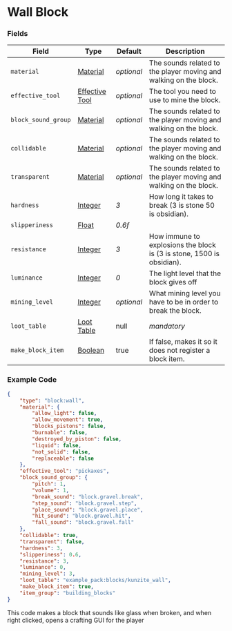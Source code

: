 # Wall Block

### Fields

   Field   | Type | Default | Description
-----------|------|---------|-------------
`material` | [Material]() | *optional* | The sounds related to the player moving and walking on the block.
`effective_tool` | [Effective Tool]() | *optional* | The tool you need to use to mine the block.
`block_sound_group` | [Material]() | *optional* | The sounds related to the player moving and walking on the block.
`collidable` | [Material]() | *optional* | The sounds related to the player moving and walking on the block.
`transparent` | [Material]() | *optional* | The sounds related to the player moving and walking on the block.
`hardness` | [Integer]() | *3* | How long it takes to break (3 is stone 50 is obsidian).
`slipperiness` | [Float]() | *0.6f* | 
`resistance` | [Integer]() | *3* | How immune to explosions the block is (3 is stone, 1500 is obsidian).
`luminance` | [Integer]() | *0* | The light level that the block gives off
`mining_level` | [Integer]() | *optional* | What mining level you have to be in order to break the block.
`loot_table` | [Loot Table]() | null | *mandatory* | The loot table for the block(s) that is dropped when this block is broken
`make_block_item` | [Boolean]() | true | If false, makes it so it does not register a block item.

### Example Code

```json
{
	"type": "block:wall",
	"material": {
		"allow_light": false,
		"allow_movement": true,
		"blocks_pistons": false,
		"burnable": false,
		"destroyed_by_piston": false,
		"liquid": false,
		"not_solid": false,
		"replaceable": false
	},
	"effective_tool": "pickaxes",
	"block_sound_group": {
		"pitch": 1,
		"volume": 1,
		"break_sound": "block.gravel.break",
		"step_sound": "block.gravel.step",
		"place_sound": "block.gravel.place",
		"hit_sound": "block.gravel.hit",
		"fall_sound": "block.gravel.fall"
	},
	"collidable": true,
	"transparent": false,
	"hardness": 3,
	"slipperiness": 0.6,
	"resistance": 3,
	"luminance": 0,
	"mining_level": 3,
	"loot_table": "example_pack:blocks/kunzite_wall",
	"make_block_item": true,
	"item_group": "building_blocks"
}
```

This code makes a block that sounds like glass when broken, and when right clicked, opens a crafting GUI for the player